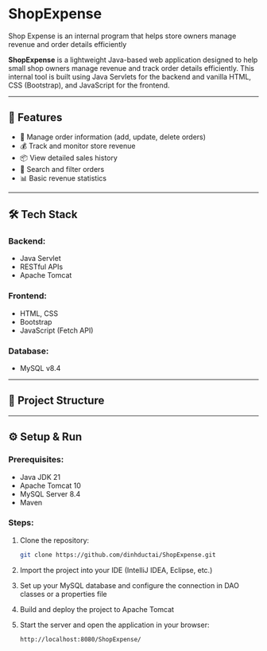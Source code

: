 # ShopExpense
Shop Expense is an internal program that helps store owners manage revenue and order details efficiently

**ShopExpense** is a lightweight Java-based web application designed to help small shop owners manage revenue and track order details efficiently. This internal tool is built using Java Servlets for the backend and vanilla HTML, CSS (Bootstrap), and JavaScript for the frontend.

---

## 🚀 Features

- 🧾 Manage order information (add, update, delete orders)
- 💰 Track and monitor store revenue
- 📦 View detailed sales history
- 🔎 Search and filter orders
- 📊 Basic revenue statistics 

---

## 🛠️ Tech Stack

### Backend:
- Java Servlet 
- RESTful APIs
- Apache Tomcat 

### Frontend:
- HTML, CSS
- Bootstrap
- JavaScript (Fetch API)

### Database:
- MySQL v8.4

---

## 📁 Project Structure

---

## ⚙️ Setup & Run

### Prerequisites:
- Java JDK 21
- Apache Tomcat 10
- MySQL Server 8.4
- Maven 


### Steps:

1. Clone the repository:
   ```bash
   git clone https://github.com/dinhductai/ShopExpense.git
   ```

2. Import the project into your IDE (IntelliJ IDEA, Eclipse, etc.)

3. Set up your MySQL database and configure the connection in DAO classes or a properties file

4. Build and deploy the project to Apache Tomcat

5. Start the server and open the application in your browser:
   ```
   http://localhost:8080/ShopExpense/
   ```
